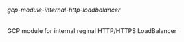 ###### gcp-module-internal-http-loadbalancer

GCP module for internal reginal HTTP/HTTPS LoadBalancer
